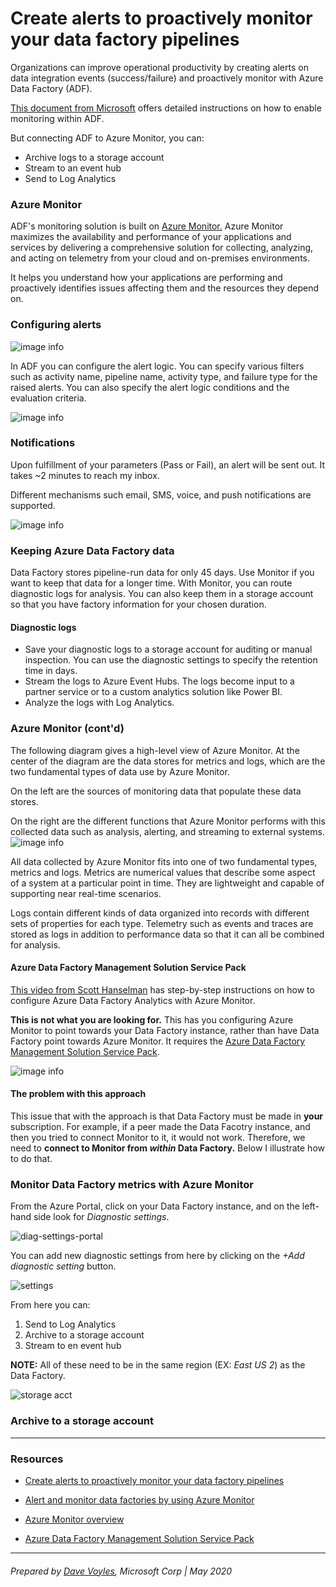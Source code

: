 
# Create alerts to proactively monitor your data factory pipelines

Organizations can improve operational productivity by creating alerts on data integration events (success/failure) and proactively monitor with Azure Data Factory (ADF).

[This document from Microsoft](https://azure.microsoft.com/en-us/blog/create-alerts-to-proactively-monitor-your-data-factory-pipelines/) offers detailed instructions on how to enable monitoring within ADF.

But connecting ADF to Azure Monitor, you can:
* Archive logs to a storage account
* Stream to an event hub
* Send to Log Analytics

### Azure Monitor
ADF's monitoring solution is built on [Azure Monitor.](https://docs.microsoft.com/en-us/azure/azure-monitor/overview) Azure Monitor maximizes the availability and performance of your applications and services by delivering a comprehensive solution for collecting, analyzing, and acting on telemetry from your cloud and on-premises environments. 

It helps you understand how your applications are performing and proactively identifies issues affecting them and the resources they depend on.

### Configuring alerts

![image info](./img/1-criteria.png)

In ADF you can configure the alert logic. You can specify various filters such as activity name, pipeline name, activity type, and failure type for the raised alerts. You can also specify the alert logic conditions and the evaluation criteria.

![image info](./img/2-alert_logic.png)

### Notifications
Upon fulfillment of your parameters (Pass or Fail), an alert will be sent out. It takes ~2 minutes to reach my inbox. 

Different mechanisms such email, SMS, voice, and push notifications are supported.

![image info](./img/3-alert_email.png)

### Keeping Azure Data Factory data
Data Factory stores pipeline-run data for only 45 days. Use Monitor if you want to keep that data for a longer time. With Monitor, you can route diagnostic logs for analysis. You can also keep them in a storage account so that you have factory information for your chosen duration.

#### Diagnostic logs
* Save your diagnostic logs to a storage account for auditing or manual inspection. You can use the diagnostic settings to specify the retention time in days.
* Stream the logs to Azure Event Hubs. The logs become input to a partner service or to a custom analytics solution like Power BI.
* Analyze the logs with Log Analytics.

### Azure Monitor (cont'd)
The following diagram gives a high-level view of Azure Monitor. At the center of the diagram are the data stores for metrics and logs, which are the two fundamental types of data use by Azure Monitor. 

On the left are the sources of monitoring data that populate these data stores. 

On the right are the different functions that Azure Monitor performs with this collected data such as analysis, alerting, and streaming to external systems.
![image info](./img/4-az_monitor.png)

All data collected by Azure Monitor fits into one of two fundamental types, metrics and logs. Metrics are numerical values that describe some aspect of a system at a particular point in time. They are lightweight and capable of supporting near real-time scenarios.

 Logs contain different kinds of data organized into records with different sets of properties for each type. Telemetry such as events and traces are stored as logs in addition to performance data so that it can all be combined for analysis.

 #### Azure Data Factory Management Solution Service Pack
[This video from Scott Hanselman](https://docs.microsoft.com/en-us/azure/data-factory/monitor-using-azure-monitor#monitor-data-factory-metrics-with-azure-monitor) has step-by-step instructions on how to configure Azure Data Factory Analytics with Azure Monitor.  

**This is not what you are looking for.** This has you configuring Azure Monitor to point towards your Data Factory instance, rather than have Data Factory point towards Azure Monitor.  It requires the 
 [Azure Data Factory Management Solution Service Pack](https://azuremarketplace.microsoft.com/en-us/marketplace/apps/Microsoft.AzureDataFactoryAnalytics?src=azserv&tab=Overview).

![image info](./img/5-adf_mgmt_sol.png)

#### The problem with this approach
This issue that with the approach is that Data Factory must be made in **your** subscription. For example, if a peer made the Data Facotry instance, and then you tried to connect Monitor to it, it would not work. Therefore, we need to **connect to  Monitor from *within* Data Factory.** Below I illustrate how to do that. 

### Monitor Data Factory metrics with Azure Monitor
From the Azure Portal, click on your Data Factory instance, and on the left-hand side look  for *Diagnostic settings*. 

![diag-settings-portal](./img/8-portal_diag.png)

You can add new diagnostic settings from here by clicking on the *+Add diagnostic setting* button. 

![settings](./img/9-create_new_settings.png)

From here you can:
1. Send to Log Analytics
2. Archive to a storage account
3. Stream to en event hub 

**NOTE:** All of these need to be in the same region (EX: *East US 2*) as the Data Factory.

![storage acct](./img/10-storage_acct.png)


### Archive to a storage account

---------------
### Resources
* [Create alerts to proactively monitor your data factory pipelines](https://azure.microsoft.com/en-us/blog/create-alerts-to-proactively-monitor-your-data-factory-pipelines/)

* [Alert and monitor data factories by using Azure Monitor](https://docs.microsoft.com/en-us/azure/data-factory/monitor-using-azure-monitor#monitor-data-factory-metrics-with-azure-monitor)

* [Azure Monitor overview](https://docs.microsoft.com/en-us/azure/azure-monitor/overview)

* [Azure Data Factory Management Solution Service Pack](https://azuremarketplace.microsoft.com/en-us/marketplace/apps/Microsoft.AzureDataFactoryAnalytics?src=azserv&tab=Overview)


-----------------
###### Prepared by [Dave Voyles](dvoyles@microsoft.com), Microsoft Corp | May 2020
